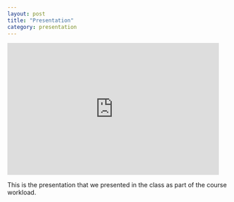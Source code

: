 ```yaml
---
layout: post
title: "Presentation"
category: presentation
---
```


<iframe src="https://docs.google.com/presentation/d/e/2PACX-1vQzxL3nXsBtu9lEYCQhV8ndgUTeJ4SAW4Trq5PMkBr3AAbSeQo8CDdgaZOaScMBtKt871b4l6V4CiRg/embed?start=false&loop=false&delayms=3000" frameborder="0" width="480" height="300" allowfullscreen="true" mozallowfullscreen="true" webkitallowfullscreen="true"></iframe>

This is the presentation that we presented in the class as part of the course workload.
